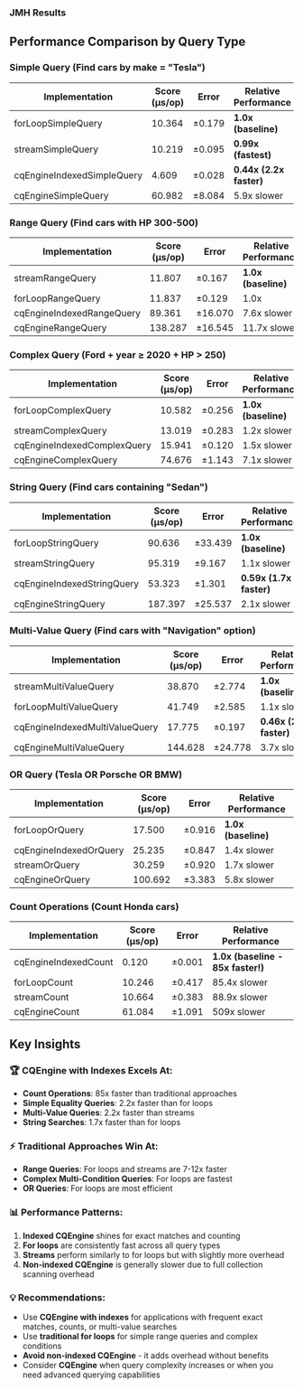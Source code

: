 ### JMH Results

## Performance Comparison by Query Type

### Simple Query (Find cars by make = "Tesla")
| Implementation | Score (μs/op) | Error | Relative Performance |
|----------------|---------------|-------|---------------------|
| forLoopSimpleQuery | 10.364 | ±0.179 | **1.0x (baseline)** |
| streamSimpleQuery | 10.219 | ±0.095 | **0.99x (fastest)** |
| cqEngineIndexedSimpleQuery | 4.609 | ±0.028 | **0.44x (2.2x faster)** |
| cqEngineSimpleQuery | 60.982 | ±8.084 | 5.9x slower |

### Range Query (Find cars with HP 300-500)
| Implementation | Score (μs/op) | Error | Relative Performance |
|----------------|---------------|-------|---------------------|
| streamRangeQuery | 11.807 | ±0.167 | **1.0x (baseline)** |
| forLoopRangeQuery | 11.837 | ±0.129 | 1.0x |
| cqEngineIndexedRangeQuery | 89.361 | ±16.070 | 7.6x slower |
| cqEngineRangeQuery | 138.287 | ±16.545 | 11.7x slower |

### Complex Query (Ford + year ≥ 2020 + HP > 250)
| Implementation | Score (μs/op) | Error | Relative Performance |
|----------------|---------------|-------|---------------------|
| forLoopComplexQuery | 10.582 | ±0.256 | **1.0x (baseline)** |
| streamComplexQuery | 13.019 | ±0.283 | 1.2x slower |
| cqEngineIndexedComplexQuery | 15.941 | ±0.120 | 1.5x slower |
| cqEngineComplexQuery | 74.676 | ±1.143 | 7.1x slower |

### String Query (Find cars containing "Sedan")
| Implementation | Score (μs/op) | Error | Relative Performance |
|----------------|---------------|-------|---------------------|
| forLoopStringQuery | 90.636 | ±33.439 | **1.0x (baseline)** |
| streamStringQuery | 95.319 | ±9.167 | 1.1x slower |
| cqEngineIndexedStringQuery | 53.323 | ±1.301 | **0.59x (1.7x faster)** |
| cqEngineStringQuery | 187.397 | ±25.537 | 2.1x slower |

### Multi-Value Query (Find cars with "Navigation" option)
| Implementation | Score (μs/op) | Error | Relative Performance |
|----------------|---------------|-------|---------------------|
| streamMultiValueQuery | 38.870 | ±2.774 | **1.0x (baseline)** |
| forLoopMultiValueQuery | 41.749 | ±2.585 | 1.1x slower |
| cqEngineIndexedMultiValueQuery | 17.775 | ±0.197 | **0.46x (2.2x faster)** |
| cqEngineMultiValueQuery | 144.628 | ±24.778 | 3.7x slower |

### OR Query (Tesla OR Porsche OR BMW)
| Implementation | Score (μs/op) | Error | Relative Performance |
|----------------|---------------|-------|---------------------|
| forLoopOrQuery | 17.500 | ±0.916 | **1.0x (baseline)** |
| cqEngineIndexedOrQuery | 25.235 | ±0.847 | 1.4x slower |
| streamOrQuery | 30.259 | ±0.920 | 1.7x slower |
| cqEngineOrQuery | 100.692 | ±3.383 | 5.8x slower |

### Count Operations (Count Honda cars)
| Implementation | Score (μs/op) | Error | Relative Performance |
|----------------|---------------|-------|---------------------|
| cqEngineIndexedCount | 0.120 | ±0.001 | **1.0x (baseline - 85x faster!)** |
| forLoopCount | 10.246 | ±0.417 | 85.4x slower |
| streamCount | 10.664 | ±0.383 | 88.9x slower |
| cqEngineCount | 61.084 | ±1.091 | 509x slower |

## Key Insights

### 🏆 **CQEngine with Indexes Excels At:**
- **Count Operations**: 85x faster than traditional approaches
- **Simple Equality Queries**: 2.2x faster than for loops
- **Multi-Value Queries**: 2.2x faster than streams
- **String Searches**: 1.7x faster than for loops

### ⚡ **Traditional Approaches Win At:**
- **Range Queries**: For loops and streams are 7-12x faster
- **Complex Multi-Condition Queries**: For loops are fastest
- **OR Queries**: For loops are most efficient

### 📊 **Performance Patterns:**
1. **Indexed CQEngine** shines for exact matches and counting
2. **For loops** are consistently fast across all query types
3. **Streams** perform similarly to for loops but with slightly more overhead
4. **Non-indexed CQEngine** is generally slower due to full collection scanning overhead

### 💡 **Recommendations:**
- Use **CQEngine with indexes** for applications with frequent exact matches, counts, or multi-value searches
- Use **traditional for loops** for simple range queries and complex conditions
- **Avoid non-indexed CQEngine** - it adds overhead without benefits
- Consider **CQEngine** when query complexity increases or when you need advanced querying capabilities
